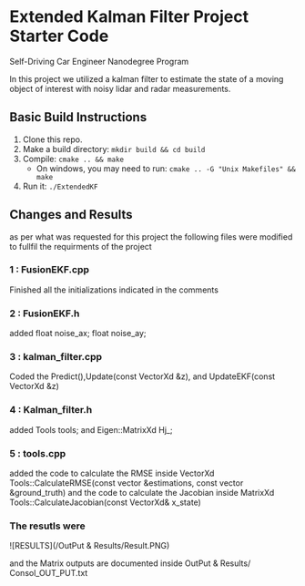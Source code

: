 # Extended Kalman Filter Project Starter Code
Self-Driving Car Engineer Nanodegree Program

In this project we  utilized a kalman filter to estimate the state of a moving object of interest with noisy lidar and radar measurements.  


## Basic Build Instructions

1. Clone this repo.
2. Make a build directory: `mkdir build && cd build`
3. Compile: `cmake .. && make` 
   * On windows, you may need to run: `cmake .. -G "Unix Makefiles" && make`
4. Run it: `./ExtendedKF `


## Changes and Results

as per what was requested for this project the following files were modified to fullfil the requirments of the project

   ### 1 : FusionEKF.cpp

Finished all the initializations indicated in the comments

   ### 2 : FusionEKF.h

added   float noise_ax;
        float noise_ay;

   ### 3 : kalman_filter.cpp

Coded the Predict(),Update(const VectorXd &z), and UpdateEKF(const VectorXd &z)

   ### 4 : Kalman_filter.h

added   Tools tools;
and
        Eigen::MatrixXd Hj_; 

   ### 5 : tools.cpp

added the code to calculate the RMSE inside 
VectorXd Tools::CalculateRMSE(const vector<VectorXd> &estimations,
                              const vector<VectorXd> &ground_truth)
and the code to calculate the Jacobian inside 
    MatrixXd Tools::CalculateJacobian(const VectorXd& x_state)
    
   ### The resutls were
    
   ![RESULTS](/OutPut & Results/Result.PNG)

   and the Matrix outputs are documented inside OutPut & Results/ Consol_OUT_PUT.txt
   

    














